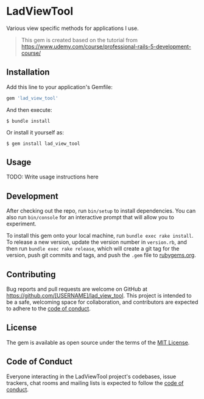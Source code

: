 # LadViewTool

Various view specific methods for applications I use.

> This gem is created based on the tutorial from https://www.udemy.com/course/professional-rails-5-development-course/


## Installation

Add this line to your application's Gemfile:

```ruby
gem 'lad_view_tool'
```

And then execute:

    $ bundle install

Or install it yourself as:

    $ gem install lad_view_tool

## Usage

TODO: Write usage instructions here

## Development

After checking out the repo, run `bin/setup` to install dependencies. You can also run `bin/console` for an interactive prompt that will allow you to experiment.

To install this gem onto your local machine, run `bundle exec rake install`. To release a new version, update the version number in `version.rb`, and then run `bundle exec rake release`, which will create a git tag for the version, push git commits and tags, and push the `.gem` file to [rubygems.org](https://rubygems.org).

## Contributing

Bug reports and pull requests are welcome on GitHub at https://github.com/[USERNAME]/lad_view_tool. This project is intended to be a safe, welcoming space for collaboration, and contributors are expected to adhere to the [code of conduct](https://github.com/[USERNAME]/lad_view_tool/blob/master/CODE_OF_CONDUCT.md).


## License

The gem is available as open source under the terms of the [MIT License](https://opensource.org/licenses/MIT).

## Code of Conduct

Everyone interacting in the LadViewTool project's codebases, issue trackers, chat rooms and mailing lists is expected to follow the [code of conduct](https://github.com/[USERNAME]/lad_view_tool/blob/master/CODE_OF_CONDUCT.md).
